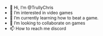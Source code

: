 - 👋 Hi, I’m @TrullyChris
- 👀 I’m interested in video games
- 🌱 I’m currently learning how to beat a game.
- 💞️ I’m looking to collaborate on games
- 📫 How to reach me discord

<!---
TrullyChris/TrullyChris is a ✨ special ✨ repository because its `README.md` (this file) appears on your GitHub profile.
You can click the Preview link to take a look at your changes.
--->
